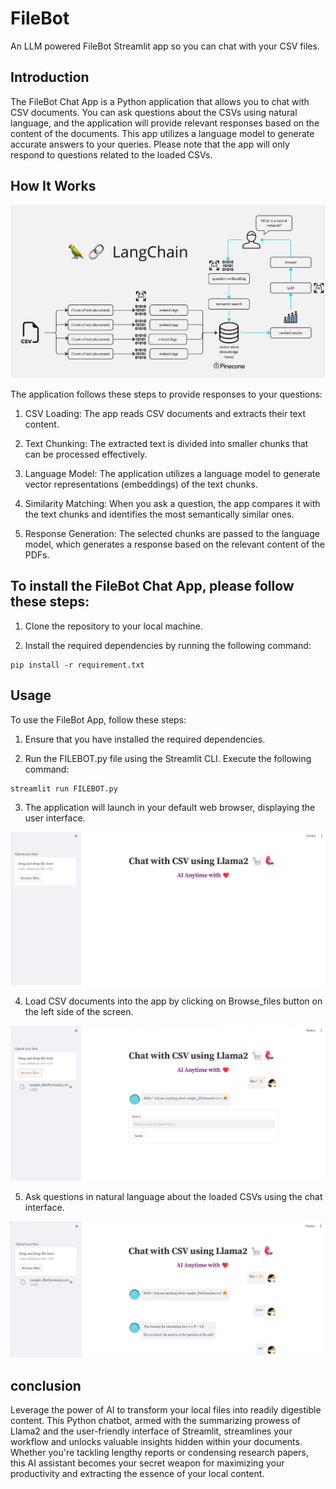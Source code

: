 # FileBot
An LLM powered FileBot Streamlit app so you can chat with your CSV files.

## Introduction
The FileBot Chat App is a Python application that allows you to chat with CSV documents. You can ask questions about the CSVs using natural language, and the application will provide relevant responses based on the content of the documents. This app utilizes a language model to generate accurate answers to your queries. Please note that the app will only respond to questions related to the loaded CSVs.

## How It Works
![Uploading image.png…](images/FileBot_flowchart.png)

The application follows these steps to provide responses to your questions:

1. CSV Loading: The app reads CSV documents and extracts their text content.

2. Text Chunking: The extracted text is divided into smaller chunks that can be processed effectively.

3. Language Model: The application utilizes a language model to generate vector representations (embeddings) of the text chunks.

4. Similarity Matching: When you ask a question, the app compares it with the text chunks and identifies the most semantically similar ones.

5. Response Generation: The selected chunks are passed to the language model, which generates a response based on the relevant content of the PDFs.

## To install the FileBot Chat App, please follow these steps:

1. Clone the repository to your local machine.

2. Install the required dependencies by running the following command:

```
pip install -r requirement.txt
```

## Usage
To use the FileBot App, follow these steps:

1. Ensure that you have installed the required dependencies.

2. Run the FILEBOT.py file using the Streamlit CLI. Execute the following command:

```
streamlit run FILEBOT.py
```

3. The application will launch in your default web browser, displaying the user interface.

![Uploading image.png…](images/FileBot_image1.jpeg)

4. Load CSV documents into the app by clicking on Browse_files button on the left side of the screen.

![Uploading image.png…](images/FileBot_image2.jpeg)

5. Ask questions in natural language about the loaded CSVs using the chat interface.

![Uploading image.png…](images/FileBot_image3.jpeg)

## conclusion

Leverage the power of AI to transform your local files into readily digestible content. This Python chatbot, armed with the summarizing prowess of Llama2 and the user-friendly interface of Streamlit, streamlines your workflow and unlocks valuable insights hidden within your documents. Whether you're tackling lengthy reports or condensing research papers, this AI assistant becomes your secret weapon for maximizing your productivity and extracting the essence of your local content.
